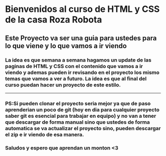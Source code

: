 # Bienvenidos al curso de HTML y CSS de la casa Roza Robota
## Este Proyecto va ser una guia para ustedes para lo que viene y lo que vamos a ir viendo
### La idea es que semana a semana hagamos un update de las paginas de HTML y CSS con el contenido que vamos a ir viendo y ademas pueden ir revisando en el proyecto los mismo temas que vamos a ver a futuro. La idea es que al final del curso puedan hacer un proyecto de este estilo. 
---
### PS:Si pueden clonar el proyecto seria mejor ya que de paso aprenderian un poco de git (hoy en dia para cualquier proyecto saber git es esencial para trabajar en equipo) y no van a tener que descargar de forma manual sino que ustedes de forma automatica se va actualizar el proyecto sino, pueden descargar el zip e ir viendo de esa manera. 

### Saludos y espero que aprendan un monton <3
